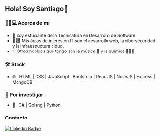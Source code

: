 <h2>Hola! Soy Santiago👋</h2>

<h3>👨🏻💻 Acerca de mí</h3>

- 🌱 Soy estudiante de la Tecnicatura en Desarrollo de Software
- 👨🏻‍💻 Mis áreas de interés en IT son el desarrollo web, la ciberseguridad y la infraestructura cloud.
- ✨ Otros hobbies que tengo son la música 🥁 y la química 👨🏻‍🔬

<h3>🛠 Stack</h3>

- 🌐 &nbsp; HTML | CSS | JavaScript | Bootstrap | ReactJS | NodeJS | Express | MongoDB

<h3>🔎 Por investigar</h3>

- 🔧 &nbsp; C# | Golang | Python

<h3>Contacto</h3>

[![Linkedin Badge](https://img.shields.io/badge/-santiagofonzo-blue?style=flat&logo=Linkedin&logoColor=white&link=https://www.linkedin.com/in/santiagofonzo/)](https://www.linkedin.com/in/santiagofonzo/)
